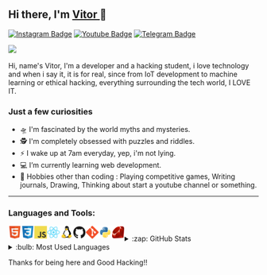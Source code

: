 ## Hi there, I'm <a href="https://github.com/str4vinsk"> Vitor </a> 👋

[![Instagram Badge](https://img.shields.io/badge/-Instagram-purple?style=flat-square&logo=Instagram&logoColor=white&link=https://www.instagram.com/vitorconroy/)](https://www.instagram.com/vitorconroy/)
[![Youtube Badge](https://img.shields.io/badge/-Youtube-red?style=flat-square&logo=Youtube&logoColor=white&link=https://www.youtube.com/channel/UC-7lbl0uTusOxLMAhnj79SQ)](https://www.youtube.com/channel/UC-7lbl0uTusOxLMAhnj79SQ)
[![Telegram Badge](https://img.shields.io/badge/-Telegram-blue?style=flat-square&logo=Telegram&logoColor=white&link=https://t.me/Vitor_HC)](https://t.me/str4vinsk)

<img src="https://media2.giphy.com/media/pPARQMwZt43gmqesIQ/giphy.gif">

Hi, name's Vitor, I'm a developer and a hacking student, i love technology and when i say it, it is for real, since from IoT development to machine learning or ethical hacking, everything surrounding the tech world, I LOVE IT.



### Just a few curiosities 

- 🛸 I'm fascinated by the world myths and mysteries.
- 🕵 I'm completely obsessed with puzzles and riddles. 
- :zap: I wake up at 7am everyday, yep, i'm not lying.
- :computer: I’m currently learning web development.
- :rocket: Hobbies other than coding : Playing competitive games, Writing journals, Drawing, Thinking about start a youtube channel or something.

---

### Languages and Tools:

<img src="https://raw.githubusercontent.com/devicons/devicon/master/icons/html5/html5-original.svg" align="left" alt="html" width="26px" />
<img src="https://raw.githubusercontent.com/devicons/devicon/master/icons/css3/css3-original.svg" align="left" alt="css" width="26px" />
<img src="https://raw.githubusercontent.com/devicons/devicon/master/icons/javascript/javascript-original.svg" align="left" alt="javascript" width="26px" />
<img src="https://raw.githubusercontent.com/devicons/devicon/master/icons/react/react-original.svg" align="left" alt="react" width="26px" />
<img src="https://raw.githubusercontent.com/devicons/devicon/master/icons/linux/linux-original.svg" align="left" alt="linux" width="26px" />
<img src="https://raw.githubusercontent.com/devicons/devicon/master/icons/github/github-original.svg" align="left" alt="github" width="26px" />
<img src="https://raw.githubusercontent.com/devicons/devicon/master/icons/git/git-original.svg" align="left" alt="git" width="26px" />
<img src="https://raw.githubusercontent.com/devicons/devicon/master/icons/python/python-original.svg" align="left" alt="python" width="26px" />
<img src="https://raw.githubusercontent.com/devicons/devicon/master/icons/ruby/ruby-original.svg" align="left" alt="ruby" width="26px" />

<br />

<details>
  <summary>:zap: GitHub Stats</summary>
  
  <img src="https://github-readme-stats.vercel.app/api?username=str4vinsk&hide_border=true&show_icons=true&theme=vision-friendly-dark" />
</details>

<details>
  <summary>:bulb: Most Used Languages</summary>
  
  <img src="https://github-readme-stats.vercel.app/api/top-langs/?username=str4vinsk&theme=vision-friendly-dark&layout=compact&hide_border=true" />
</details>

Thanks for being here and Good Hacking!!
